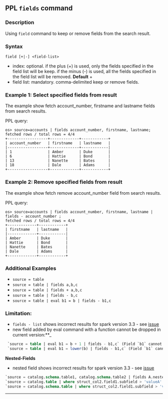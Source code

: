 ## PPL `fields` command

### Description
Using ``field`` command to keep or remove fields from the search result.


### Syntax

`field [+|-] <field-list>`

* index: optional. if the plus (+) is used, only the fields specified in the field list will be keep. if the minus (-) is used, all the fields specified in the field list will be removed. **Default** +
* field list: mandatory. comma-delimited keep or remove fields.


### Example 1: Select specified fields from result

The example show fetch account_number, firstname and lastname fields from search results.

PPL query:

    os> source=accounts | fields account_number, firstname, lastname;
    fetched rows / total rows = 4/4
    +------------------+-------------+------------+
    | account_number   | firstname   | lastname   |
    |------------------+-------------+------------|
    | 1                | Amber       | Duke       |
    | 6                | Hattie      | Bond       |
    | 13               | Nanette     | Bates      |
    | 18               | Dale        | Adams      |
    +------------------+-------------+------------+

### Example 2: Remove specified fields from result

The example show fetch remove account_number field from search results.

PPL query:

    os> source=accounts | fields account_number, firstname, lastname | fields - account_number ;
    fetched rows / total rows = 4/4
    +-------------+------------+
    | firstname   | lastname   |
    |-------------+------------|
    | Amber       | Duke       |
    | Hattie      | Bond       |
    | Nanette     | Bates      |
    | Dale        | Adams      |
    +-------------+------------+

### Additional Examples

- `source = table`
- `source = table | fields a,b,c`
- `source = table | fields + a,b,c`
- `source = table | fields - b,c`
- `source = table | eval b1 = b | fields - b1,c`

### Limitation: 
 - `fields - list` shows incorrect results for spark version 3.3 - see [issue](https://github.com/opensearch-project/opensearch-spark/pull/732)
 - new field added by eval command with a function cannot be dropped in current version:**_

```sql
 `source = table | eval b1 = b + 1 | fields - b1,c` (Field `b1` cannot be dropped caused by SPARK-49782)
 `source = table | eval b1 = lower(b) | fields - b1,c` (Field `b1` cannot be dropped caused by SPARK-49782)
```

**Nested-Fields**
 - nested field shows incorrect results for spark version 3.3 - see [issue](https://github.com/opensearch-project/opensearch-spark/issues/739) 
```sql
`source = catalog.schema.table1, catalog.schema.table2 | fields A.nested1, B.nested1`
`source = catalog.table | where struct_col2.field1.subfield > 'valueA' | sort int_col | fields  int_col, struct_col.field1.subfield, struct_col2.field1.subfield`
`source = catalog.schema.table | where struct_col2.field1.subfield > 'valueA' | sort int_col | fields  int_col, struct_col.field1.subfield, struct_col2.field1.subfield`
```
---